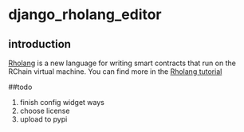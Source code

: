 # django_rholang_editor

## introduction

[Rholang](https://developer.rchain.coop/) is a new language for writing smart contracts that run on the RChain virtual machine.
You can find more in the [Rholang tutorial](https://developer.rchain.coop/tutorial) 

##todo

1. finish config widget ways
2. choose license
3. upload to pypi
